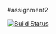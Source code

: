 #assignment2

[![Build Status](https://travis-ci.com/alfredofloresf/assignment2.svg?branch=master)](https://travis-ci.com/alfredofloresf/assignment2)
